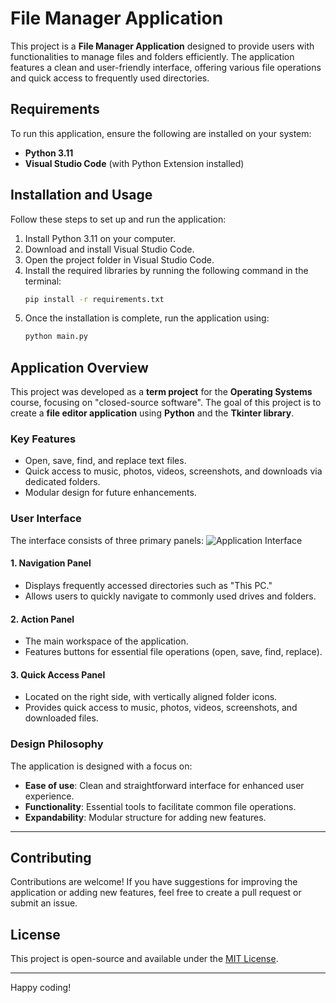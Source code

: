 # File Manager Application

This project is a **File Manager Application** designed to provide users with functionalities to manage files and folders efficiently. The application features a clean and user-friendly interface, offering various file operations and quick access to frequently used directories.

## Requirements

To run this application, ensure the following are installed on your system:

- **Python 3.11**
- **Visual Studio Code** (with Python Extension installed)

## Installation and Usage

Follow these steps to set up and run the application:

1. Install Python 3.11 on your computer.
2. Download and install Visual Studio Code.
3. Open the project folder in Visual Studio Code.
4. Install the required libraries by running the following command in the terminal:
   ```bash
   pip install -r requirements.txt
   ```
5. Once the installation is complete, run the application using:
   ```bash
   python main.py
   ```

## Application Overview

This project was developed as a **term project** for the **Operating Systems** course, focusing on "closed-source software". The goal of this project is to create a **file editor application** using **Python** and the **Tkinter library**.

### Key Features

- Open, save, find, and replace text files.
- Quick access to music, photos, videos, screenshots, and downloads via dedicated folders.
- Modular design for future enhancements.

### User Interface

The interface consists of three primary panels:
![Application Interface](path/to/your/image.png)

#### 1. **Navigation Panel**
   - Displays frequently accessed directories such as "This PC."
   - Allows users to quickly navigate to commonly used drives and folders.

#### 2. **Action Panel**
   - The main workspace of the application.
   - Features buttons for essential file operations (open, save, find, replace).

#### 3. **Quick Access Panel**
   - Located on the right side, with vertically aligned folder icons.
   - Provides quick access to music, photos, videos, screenshots, and downloaded files.

### Design Philosophy

The application is designed with a focus on:

- **Ease of use**: Clean and straightforward interface for enhanced user experience.
- **Functionality**: Essential tools to facilitate common file operations.
- **Expandability**: Modular structure for adding new features.

---

## Contributing

Contributions are welcome! If you have suggestions for improving the application or adding new features, feel free to create a pull request or submit an issue.

## License

This project is open-source and available under the [MIT License](LICENSE).

---

Happy coding!
